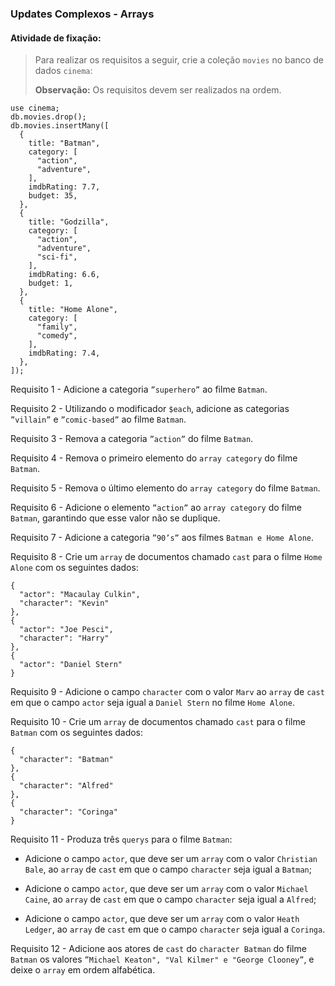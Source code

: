 ###  Updates Complexos - Arrays

####  Atividade de fixação:
> Para realizar os requisitos a seguir, crie a coleção `movies` no banco de dados `cinema`:
>
> **Observação:** Os requisitos devem ser realizados na ordem.

```
use cinema;
db.movies.drop();
db.movies.insertMany([
  {
    title: "Batman",
    category: [
      "action",
      "adventure",
    ],
    imdbRating: 7.7,
    budget: 35,
  },
  {
    title: "Godzilla",
    category: [
      "action",
      "adventure",
      "sci-fi",
    ],
    imdbRating: 6.6,
    budget: 1,
  },
  {
    title: "Home Alone",
    category: [
      "family",
      "comedy",
    ],
    imdbRating: 7.4,
  },
]);
```

Requisito 1 - Adicione a categoria `”superhero”` ao filme `Batman`.

Requisito 2 - Utilizando o modificador `$each`, adicione as categorias `”villain”` e `”comic-based”` ao filme `Batman`.

Requisito 3 - Remova a categoria `”action”` do filme `Batman`.

Requisito 4 - Remova o primeiro elemento do `array category` do filme `Batman`.

Requisito 5 - Remova o último elemento do `array category` do filme `Batman`.

Requisito 6 - Adicione o elemento `”action”` ao `array category` do filme `Batman`, garantindo que esse valor não se duplique.

Requisito 7 - Adicione a categoria `”90’s”` aos filmes `Batman e Home Alone`.

Requisito 8 - Crie um `array` de documentos chamado `cast` para o filme `Home Alone` com os seguintes dados:

```
{
  "actor": "Macaulay Culkin",
  "character": "Kevin"
},
{
  "actor": "Joe Pesci",
  "character": "Harry"
},
{
  "actor": "Daniel Stern"
}
```

Requisito 9 - Adicione o campo `character` com o valor `Marv` ao `array` de `cast` em que o campo `actor` seja igual a `Daniel Stern` no filme `Home Alone`.

Requisito 10 - Crie um `array` de documentos chamado `cast` para o filme `Batman` com os seguintes dados:

```
{
  "character": "Batman"
},
{
  "character": "Alfred"
},
{
  "character": "Coringa"
}
```

Requisito 11 - Produza três `querys` para o filme `Batman`:

* Adicione o campo `actor`, que deve ser um `array` com o valor `Christian Bale`, ao `array` de `cast` em que o campo `character` seja igual a `Batman`;

* Adicione o campo `actor`, que deve ser um `array` com o valor `Michael Caine`, ao `array` de `cast` em que o campo `character` seja igual a `Alfred`;

* Adicione o campo `actor`, que deve ser um `array` com o valor `Heath Ledger`, ao `array` de `cast` em que o campo `character` seja igual a `Coringa`.

Requisito 12 - Adicione aos atores de `cast` do `character Batman` do filme `Batman` os valores `”Michael Keaton", "Val Kilmer" e "George Clooney”`, e deixe o `array` em ordem alfabética.


